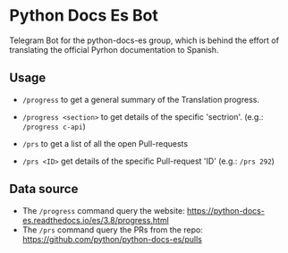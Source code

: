 # Python Docs Es Bot

Telegram Bot for the python-docs-es group, which is behind
the effort of translating the official Pyrhon documentation to Spanish.

## Usage

* `/progress` to get a general summary of the Translation progress.
* `/progress <section>` to get details of the specific 'sectrion'.
  (e.g.: `/progress c-api`)

* `/prs` to get a list of all the open Pull-requests
* `/prs <ID>` get details of the specific Pull-request 'ID'
  (e.g.: `/prs 292`)

## Data source

* The `/progress` command query the website: https://python-docs-es.readthedocs.io/es/3.8/progress.html
* The `/prs` command query the PRs from the repo: https://github.com/python/python-docs-es/pulls
